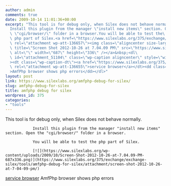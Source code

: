 ```yaml
---
author: admin
comments: true
date: 2009-10-14 11:01:36+00:00
excerpt: "This tool is for debug only, when Silex does not behave normally.\
  Install this plugin from the manager \"install new items\" section. Open the\
  \ \"cgi/browser/\" folder in a browser.You will be able to test the\
  \ php part of Silex.<a href=\"https://www.silexlabs.org/375/exchange/exchange-silex/tools/amfphp-debug-for-silex/attachment/screen-shot-2012-10-26-at-7-04-09-pm/\"\
  \ rel=\"attachment wp-att-136657\"><img class=\"aligncenter size-large wp-image-136657\"\
  \ title=\"Screen Shot 2012-10-26 at 7.04.09 PM\" src=\"https://www.silexlabs.org/wp-content/uploads/2009/10/Screen-Shot-2012-10-26-at-7.04.09-PM-687x336.png\"\
  \ alt=\"\" width=\"687\" height=\"336\" /></a>&nbsp;<dl\
  \ id=\"attachment_51104\" class=\"wp-caption aligncenter\" style=\"width: 686px;\"\
  ><dt class=\"wp-caption-dt\"><a href=\"https://www.silexlabs.org/375/exchange/exchange-silex/tools/amfphp-debug-for-silex/attachment/service-browser/\"\
  \ rel=\"attachment wp-att-136655\">service browser</a></dt><dd class=\"wp-caption-dd\"\
  >AmfPhp browser shows php errors</dd></dl>"
layout: post
link: https://www.silexlabs.org/amfphp-debug-for-silex/
slug: amfphp-debug-for-silex
title: amfphp debug for silex
wordpress_id: 375
categories:
- "tools"
---
```


This tool is for debug only, when Silex does not behave normally.

				Install this plugin from the manager "install new items" section. Open the "cgi/browser/" folder in a browser.

				You will be able to test the php part of Silex.

				[![](https://www.silexlabs.org/wp-content/uploads/2009/10/Screen-Shot-2012-10-26-at-7.04.09-PM-687x336.png)](https://www.silexlabs.org/375/exchange/exchange-silex/tools/amfphp-debug-for-silex/attachment/screen-shot-2012-10-26-at-7-04-09-pm/)





[service browser](https://www.silexlabs.org/375/exchange/exchange-silex/tools/amfphp-debug-for-silex/attachment/service-browser/)
    AmfPhp browser shows php errors
